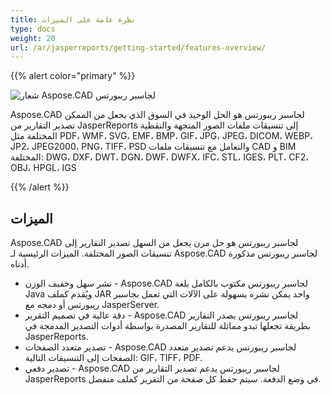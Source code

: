 ```yaml
---
title: نظرة عامة على الميزات
type: docs
weight: 20
url: /ar/jasperreports/getting-started/features-overview/
---
```


{{% alert color="primary" %}}

![شعار Aspose.CAD لجاسبر ريبورتس](/cad/_assets/home_3.png)

Aspose.CAD لجاسبر ريبورتس هو الحل الوحيد في السوق الذي يجعل من الممكن تصدير التقارير من JasperReports إلى تنسيقات ملفات الصور المتجهة والنقطية المختلفة مثل PDF، WMF، SVG، EMF، BMP، GIF، JPG، JPEG، DICOM، WEBP، JP2، JPEG2000، PNG، TIFF، PSD والتعامل مع تنسيقات ملفات CAD و BIM المختلفة: DWG، DXF، DWT، DGN، DWF، DWFX، IFC، STL، IGES، PLT، CF2، OBJ، HPGL، IGS

{{% /alert %}}

## الميزات

Aspose.CAD لجاسبر ريبورتس هو حل مرن يجعل من السهل تصدير التقارير إلى تنسيقات الصور المختلفة. الميزات الرئيسية لـ Aspose.CAD لجاسبر ريبورتس مذكورة أدناه.

- نشر سهل وخفيف الوزن - Aspose.CAD لجاسبر ريبورتس مكتوب بالكامل بلغة Java ويُقدم كملف JAR واحد يمكن نشره بسهولة على الآلات التي تعمل بجاسبر ريبورتس أو دمجه مع JasperServer.
- دقة عالية في تصميم التقرير - Aspose.CAD لجاسبر ريبورتس يصدر التقارير بطريقة تجعلها تبدو مماثلة للتقارير المصدرة بواسطة أدوات التصدير المدمجة في JasperReports.
- تصدير متعدد الصفحات -  Aspose.CAD لجاسبر ريبورتس يدعم تصدير متعدد الصفحات إلى التنسيقات التالية:  GIF، TIFF، PDF.
- تصدير دفعي - Aspose.CAD لجاسبر ريبورتس يدعم تصدير التقارير من JasperReports في وضع الدفعة. سيتم حفظ كل صفحة من التقرير كملف منفصل.